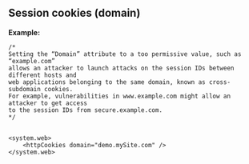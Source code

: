 Session cookies (domain)
-------

**Example:**

	/*
	Setting the “Domain” attribute to a too permissive value, such as “example.com” 
	allows an attacker to launch attacks on the session IDs between different hosts and 
	web applications belonging to the same domain, known as cross-subdomain cookies.
	For example, vulnerabilities in www.example.com might allow an attacker to get access 
	to the session IDs from secure.example.com.
	*/
	
	
	<system.web>
		<httpCookies domain="demo.mySite.com" />
	</system.web>
	
